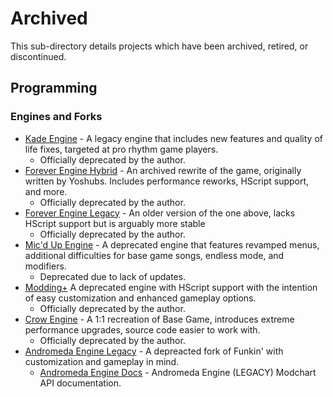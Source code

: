 # Archived

This sub-directory details projects which have been archived, retired, or discontinued.

## Programming

### Engines and Forks

- [Kade Engine](https://github.com/kadedev/kade-engine) - A legacy engine that includes new features and quality of life fixes, targeted at pro rhythm game players. 
    - Officially deprecated by the author.
- [Forever Engine Hybrid](https://github.com/CrowPlexus-Archives/Forever-Engine-Hybrid) - An archived rewrite of the game, originally written by Yoshubs. Includes performance reworks, HScript support, and more.
    - Officially deprecated by the author.
- [Forever Engine Legacy](https://github.com/CrowPlexus-Archives/Forever-Engine-Legacy) - An older version of the one above, lacks HScript support but is arguably more stable
    - Officially deprecated by the author.
- [Mic'd Up Engine](https://github.com/Verwex/Funkin-Mic-d-Up-SC) - A deprecated engine that features revamped menus, additional difficulties for base game songs, endless mode, and modifiers.
    - Deprecated due to lack of updates.
- [Modding+](https://github.com/FunkinModdingPlus/ModdingPlus) A deprecated engine with HScript support with the intention of easy customization and enhanced gameplay options.
    - Officially deprecated by the author.
- [Crow Engine](https://github.com/EyeDaleHim/Crow-Engine) - A 1:1 recreation of Base Game, introduces extreme performance upgrades, source code easier to work with.
    - Officially deprecated by the author. 
- [Andromeda Engine Legacy](https://github.com/nebulazorua/andromeda-engine-legacy) - A depreacted fork of Funkin' with customization and gameplay in mind.
  - [Andromeda Engine Docs](https://github.com/nebulazorua/andromeda-engine-legacy/wiki) - Andromeda Engine (LEGACY) Modchart API documentation.
